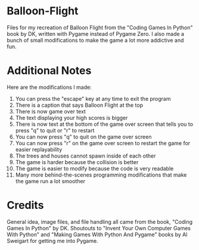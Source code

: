 # Balloon-Flight
Files for my recreation of Balloon Flight from the "Coding Games In Python" book by DK, written with Pygame instead of Pygame Zero. I also made a bunch of small modifications to make the game a lot more addictive and fun.

# Additional Notes
Here are the modifications I made:
1. You can press the "escape" key at any time to exit the program
2. There is a caption that says Balloon Flight at the top
3. There is now game over text
4. The text displaying your high scores is bigger
5. There is now text at the bottom of the game over screen that tells you to press "q" to quit or "r" to restart
6. You can now press "q" to quit on the game over screen
7. You can now press "r" on the game over screen to restart the game for easier replayability
8. The trees and houses cannot spawn inside of each other
9. The game is harder because the collision is better
10. The game is easier to modify because the code is very readable
11. Many more behind-the-scenes programming modifications that make the game run a lot smoother

# Credits
General idea, image files, and file handling all came from the book, "Coding Games In Python" by DK. Shoutouts to "Invent Your Own Computer Games With Python" and "Making Games With Python And Pygame" books by Al Sweigart for getting me into Pygame. 
